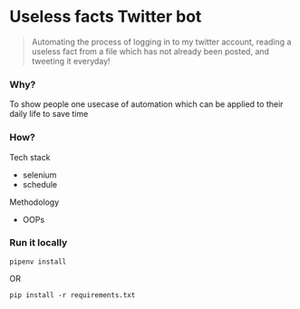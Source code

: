 # Useless facts Twitter bot

> Automating the process of logging in to my twitter account, reading a useless fact from a file which has not already been posted, and tweeting it everyday!

### Why?
To show people one usecase of automation which can be applied to their daily life to save time

### How?
Tech stack
 - selenium
 - schedule

Methodology
 - OOPs

### Run it locally
```shell
pipenv install
```
OR
```shell
pip install -r requirements.txt
```